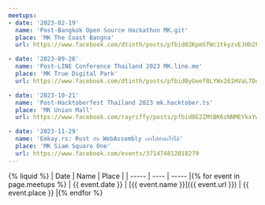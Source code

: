 ```yaml
---
meetups:
- date: '2023-02-19'
  name: 'Post-Bangkok Open Source Hackathon MK.git'
  place: 'MK The Coast Bangna'
  url: https://www.facebook.com/dtinth/posts/pfbid02KpmSTWc1tkyzvEJHb2FVAbhB2kgR4KJcn8w1WV85vgnbU7B2DxhF7h5JGLKTXCE7l

- date: '2023-09-26'
  name: 'Post-LINE Conference Thailand 2023 MK.line.me'
  place: 'MK True Digital Park'
  url: https://www.facebook.com/dtinth/posts/pfbid0yGeef8LYWx261HVaL7DqRV3hgdfckqd5qhEDEvrZ3bY7xEfXC3YFHTizv4nJTLTyl

- date: '2023-10-21'
  name: 'Post-Hacktoberfest Thailand 2023 mk.hacktober.ts'
  place: 'MK Union Mall'
  url: https://www.facebook.com/rayriffy/posts/pfbid0E2ZMtBK6zNNMEYkxYwRcusigm12ZXfsLf6zNFwRS24LPxWd6TKoBpQJ3m2qCuPQbl

- date: '2023-11-29'
  name: 'Emkay.rs: Rust กับ WebAssembly เอาไปทำอะไรได้'
  place: 'MK Siam Square One'
  url: https://www.facebook.com/events/371474812018279
---
```


{% liquid
%}
|  Date | Name | Place |
| ----- | ---- | ----- |{% for event in page.meetups %}
| {{ event.date }} | [{{ event.name }}]({{ event.url }}) | {{ event.place }} |{% endfor %}